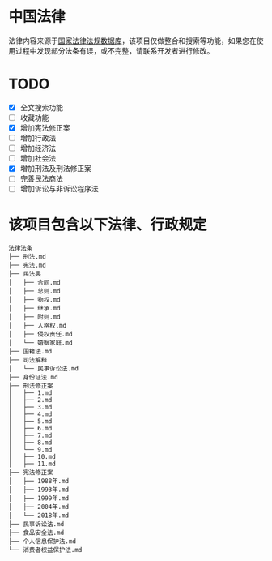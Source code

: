 # 中国法律
法律内容来源于[国家法律法规数据库](https://flk.npc.gov.cn)，该项目仅做整合和搜索等功能，如果您在使用过程中发现部分法条有误，或不完整，请联系开发者进行修改。

# TODO
 - [x] 全文搜索功能
 - [ ] 收藏功能
 - [x] 增加宪法修正案
 - [ ] 增加行政法
 - [ ] 增加经济法
 - [ ] 增加社会法
 - [x] 增加刑法及刑法修正案
 - [ ] 完善民法商法
 - [ ] 增加诉讼与非诉讼程序法

# 该项目包含以下法律、行政规定
```
法律法条
├── 刑法.md
├── 宪法.md
├── 民法典
│   ├── 合同.md
│   ├── 总则.md
│   ├── 物权.md
│   ├── 继承.md
│   ├── 附则.md
│   ├── 人格权.md
│   ├── 侵权责任.md
│   └── 婚姻家庭.md
├── 国籍法.md
├── 司法解释
│   └── 民事诉讼法.md
├── 身份证法.md
├── 刑法修正案
│   ├── 1.md
│   ├── 2.md
│   ├── 3.md
│   ├── 4.md
│   ├── 5.md
│   ├── 6.md
│   ├── 7.md
│   ├── 8.md
│   └── 9.md
│   ├── 10.md
│   ├── 11.md
├── 宪法修正案
│   ├── 1988年.md
│   ├── 1993年.md
│   ├── 1999年.md
│   ├── 2004年.md
│   └── 2018年.md
├── 民事诉讼法.md
├── 食品安全法.md
├── 个人信息保护法.md
└── 消费者权益保护法.md
```